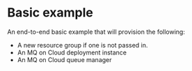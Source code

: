 # Basic example

An end-to-end basic example that will provision the following:
- A new resource group if one is not passed in.
- An MQ on Cloud deployment instance
- An MQ on Cloud queue manager
